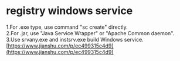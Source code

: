 # registry windows service

1.For .exe type, use command "sc create" directly.  
2.For .jar, use "Java Service Wrapper" or "Apache Common daemon".  
3.Use srvany.exe and instsrv.exe build Windows service. [https://www.jianshu.com/p/ec499315c4d9](https://www.jianshu.com/p/ec499315c4d9)

